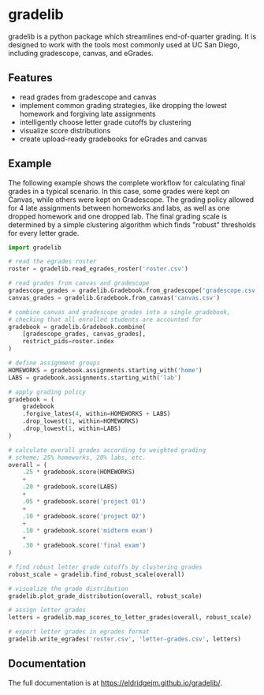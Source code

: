 gradelib
========

gradelib is a python package which streamlines end-of-quarter grading. It is
designed to work with the tools most commonly used at UC San Diego, including
gradescope, canvas, and eGrades.

Features
--------

- read grades from gradescope and canvas
- implement common grading strategies, like dropping the lowest homework and
  forgiving late assignments
- intelligently choose letter grade cutoffs by clustering
- visualize score distributions
- create upload-ready gradebooks for eGrades and canvas

Example
-------

The following example shows the complete workflow for calculating final grades
in a typical scenario. In this case, some grades were kept on Canvas, while
others were kept on Gradescope. The grading policy allowed for 4 late
assignments between homeworks and labs, as well as one dropped homework and one
dropped lab. The final grading scale is determined by a simple clustering
algorithm which finds "robust" thresholds for every letter grade.


```python
import gradelib

# read the egrades roster
roster = gradelib.read_egrades_roster('roster.csv')

# read grades from canvas and gradescope
gradescope_grades = gradelib.Gradebook.from_gradescope('gradescope.csv')
canvas_grades = gradelib.Gradebook.from_canvas('canvas.csv')

# combine canvas and gradescope grades into a single gradebook, 
# checking that all enrolled students are accounted for
gradebook = gradelib.Gradebook.combine(
    [gradescope_grades, canvas_grades], 
    restrict_pids=roster.index
)

# define assignment groups
HOMEWORKS = gradebook.assignments.starting_with('home')
LABS = gradebook.assignments.starting_with('lab')

# apply grading policy
gradebook = (
    gradebook
    .forgive_lates(4, within=HOMEWORKS + LABS)
    .drop_lowest(1, within=HOMEWORKS)
    .drop_lowest(1, within=LABS)
)

# calculate overall grades according to weighted grading
# scheme; 25% homeworks, 20% labs, etc.
overall = (
    .25 * gradebook.score(HOMEWORKS)
    +
    .20 * gradebook.score(LABS)
    +
    .05 * gradebook.score('project 01')
    +
    .10 * gradebook.score('project 02')
    +
    .10 * gradebook.score('midterm exam')
    +
    .30 * gradebook.score('final exam')
)

# find robust letter grade cutoffs by clustering grades
robust_scale = gradelib.find_robust_scale(overall)

# visualize the grade distribution
gradelib.plot_grade_distribution(overall, robust_scale)

# assign letter grades
letters = gradelib.map_scores_to_letter_grades(overall, robust_scale)

# export letter grades in egrades format
gradelib.write_egrades('roster.csv', 'letter-grades.csv', letters) 
```


Documentation
-------------

The full documentation is at https://eldridgejm.github.io/gradelib/.
